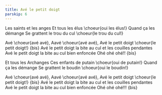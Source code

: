 ```yaml
---
title: Avé le petit doigt
parskip: 6
---
```

Les saints et les anges
Et tous les élus \choeur{oui les élus!}
Quand ça les démange
Se grattent le trou du cul \choeur{le trou du cul!}

Avé \choeur{avé avé}, Aavé \choeur{avé avé}, Avé le petit doigt \choeur{le petit doigt!} {bis}
Avé le petit doigt la bite au cul et les couilles pendantes
Avé le petit doigt la bite au cul bien enfoncée
Ohé ohé ohé!! {bis}

Et tous les Archanges
Ces enfants de putain \choeur{oui de putain!}
Quand ça les démange
Se grattent le boudin \choeur{oui le boudin!}

Avé \choeur{avé avé}, Aavé \choeur{avé avé}, Avé le petit doigt \choeur{le petit doigt!} {bis}
Avé le petit doigt la bite au cul et les couilles pendantes
Avé le petit doigt la bite au cul bien enfoncée
Ohé ohé ohé!!! {bis}